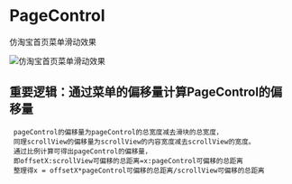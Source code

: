 # PageControl
仿淘宝首页菜单滑动效果

![仿淘宝首页菜单滑动效果](https://github.com/RiberWang/PageControl/blob/master/Source/scroll.gif?raw=true)

## 重要逻辑：通过菜单的偏移量计算PageControl的偏移量

     pageControl的偏移量为pageControl的总宽度减去滑块的总宽度，
     同理scrollView的偏移量为scrollView的内容宽度减去scrollView的宽度。
     通过比例计算可得出pageControl的偏移量，
     即offsetX:scrollView可偏移的总距离=x:pageControl可偏移的总距离
     整理得x = offsetX*pageControl可偏移的总距离/scrollView可偏移的总距离
